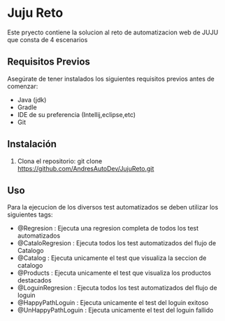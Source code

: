 # Juju Reto

Este pryecto contiene la solucion al reto de automatizacion web de JUJU que consta de 4 escenarios

## Requisitos Previos

Asegúrate de tener instalados los siguientes requisitos previos antes de comenzar:

- Java (jdk)
- Gradle
- IDE de su preferencia (Intellij,eclipse,etc)
- Git

## Instalación

1. Clona el repositorio:
   git clone https://github.com/AndresAutoDev/JujuReto.git

## Uso
Para la ejecucion de los diversos test automatizados se deben utilizar los siguientes tags:

- @Regresion : Ejecuta una regresion completa de todos los test automatizados
- @CataloRegresion :  Ejecuta todos los test automatizados del flujo de Catalogo
- @Catalog : Ejecuta unicamente el test que visualiza la seccion de catalogo
- @Products : Ejecuta unicamente el test que visualiza los productos destacados
- @LoguinRegresion : Ejecuta todos los test automatizados del flujo de loguin
- @HappyPathLoguin : Ejecuta unicamente el test del loguin exitoso
- @UnHappyPathLoguin : Ejecuta unicamente el test del loguin fallido
